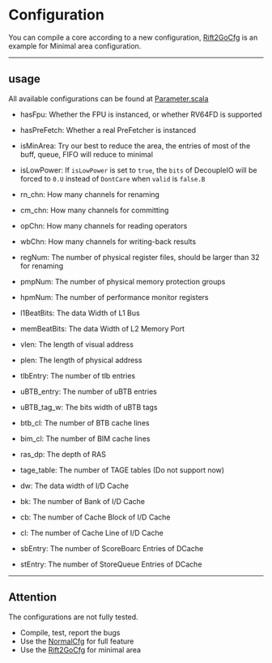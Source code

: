 # Configuration

You can compile a core according to a new configuration, [Rift2GoCfg](../src/test/scala/rift2Core/rift2Chip_tb.scala#L40) is an example for Minimal area configuration.

----------------------------------------


## usage

All available configurations can be found at [Parameter.scala](../src/main/scala/Parameters.scala)


* hasFpu: Whether the FPU is instanced, or whether RV64FD is supported
* hasPreFetch: Whether a real PreFetcher is instanced

* isMinArea: Try our best to reduce the area, the entries of most of the buff, queue, FIFO will reduce to minimal
* isLowPower: If `isLowPower` is set to `true`, the `bits` of DecoupleIO will be forced to `0.U` instead of `DontCare` when `valid` is `false.B`

* rn_chn: How many channels for renaming
* cm_chn: How many channels for committing
* opChn: How many channels for reading operators
* wbChn: How many channels for writing-back results

* regNum: The number of physical register files, should be larger than 32 for renaming
* pmpNum: The number of physical memory protection groups
* hpmNum: The number of performance monitor registers

* l1BeatBits: The data Width of L1 Bus
* memBeatBits: The data Width of L2 Memory Port

* vlen: The length of visual address
* plen: The length of physical address

* tlbEntry: The number of tlb entries

* uBTB_entry: The number of uBTB entries
* uBTB_tag_w: The bits width of uBTB tags
* btb_cl: The number of BTB cache lines
* bim_cl: The number of BIM cache lines
* ras_dp: The depth of RAS
* tage_table: The number of TAGE tables (Do not support now)

* dw: The data width of I/D Cache
* bk: The number of Bank of I/D Cache
* cb: The number of Cache Block of I/D Cache
* cl: The number of Cache Line of I/D Cache
* sbEntry: The number of ScoreBoarc Entries of DCache
* stEntry: The number of StoreQueue Entries of DCache

-----------------------------------

## Attention

The configurations are not fully tested.
* Compile, test, report the bugs
* Use the [NormalCfg](../src/test/scala/rift2Core/rift2Chip_tb.scala#L36) for full feature
* Use the [Rift2GoCfg](../src/test/scala/rift2Core/rift2Chip_tb.scala#L40) for minimal area

